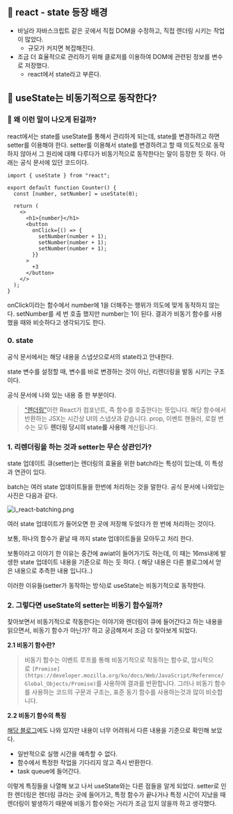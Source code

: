 ## 📗 react - state 등장 배경

- 바닐라 자바스크립트 같은 곳에서 직접 DOM을 수정하고, 직접 렌더링 시키는 작업이 많았다.
  - 규모가 커지면 복잡해진다.
- 조금 더 효율적으로 관리하기 위해 클로저를 이용하여 DOM에 관련된 정보를 변수로 저장했다.
  - react에서 state라고 부른다.

## 📗 useState는 비동기적으로 동작한다?

### 📘 왜 이런 말이 나오게 된걸까?

react에서는 state를 useState를 통해서 관리하게 되는데, state를 변경하려고 하면 setter를 이용해야 한다.
setter를 이용해서 state를 변경하려고 할 때 의도적으로 동작하지 않아서 그 원리에 대해 다루다가 비동기적으로 동작한다는 말이 등장한 듯 하다. 아래는 공식 문서에 있던 코드이다.

```tsx
import { useState } from "react";

export default function Counter() {
  const [number, setNumber] = useState(0);

  return (
    <>
      <h1>{number}</h1>
      <button
        onClick={() => {
          setNumber(number + 1);
          setNumber(number + 1);
          setNumber(number + 1);
        }}
      >
        +3
      </button>
    </>
  );
}
```

onClick이라는 함수에서 number에 1을 더해주는 행위가 의도에 맞게 동작하지 않는다. setNumber를 세 번 호출 했지만 number는 1이 된다. 결과가 비동기 함수를 사용했을 때와 비슷하다고 생각되기도 한다.

### 0. state

공식 문서에서는 해당 내용을 스냅샷으로서의 state라고 안내한다.

state 변수를 설정할 때, 변수를 바로 변경하는 것이 아닌, 리렌더링을 발동 시키는 구조이다.

공식 문서에 나와 있는 내용 중 한 부분이다.

> [“렌더링”](https://ko.react.dev/learn/render-and-commit#step-2-react-renders-your-components)이란 React가 컴포넌트, 즉 함수를 호출한다는 뜻입니다. 해당 함수에서 반환하는 JSX는 시간상 UI의 스냅샷과 같습니다. prop, 이벤트 핸들러, 로컬 변수는 모두 **렌더링 당시의 state를 사용해** 계산됩니다.

### 1. 리렌더링을 하는 것과 setter는 무슨 상관인가?

state 업데이트 큐(setter)는 렌더링의 효율을 위한 batch라는 특성이 있는데, 이 특성과 연관이 있다.

batch는 여러 state 업데이트들을 한번에 처리하는 것을 말한다. 공식 문서에 나와있는 사진은 다음과 같다.

![i_react-batching.png](https://s3-us-west-2.amazonaws.com/secure.notion-static.com/fd612c49-58d2-4547-95bc-c562646205c7/i_react-batching.png)

여러 state 업데이트가 들어오면 한 곳에 저장해 두었다가 한 번에 처리하는 것이다.

보통, 하나의 함수가 끝날 때 까지 state 업데이트들을 모아두고 처리 한다.

보통이라고 이야기 한 이유는 중간에 awiat이 들어가기도 하는데, 이 때는 16ms내에 발생한 state 업데이트 내용을 기준으로 하는 듯 하다. ( 해당 내용은 다른 블로그에서 얻은 내용으로 추측한 내용 입니다..)

이러한 이유들(setter가 동작하는 방식)로 useState는 비동기적으로 동작한다.

### 2. 그렇다면 useState의 setter는 비동기 함수일까?

찾아보면서 비동기적으로 작동한다는 이야기와 렌더링이 큐에 들어간다고 하는 내용을 읽으면서, 비동기 함수가 아닌가? 하고 궁금해져서 조금 더 찾아보게 되었다.

**2.1 비동기 함수란?**

> 비동기 함수는 이벤트 루프를 통해 비동기적으로 작동하는 함수로, 암시적으로 `[Promise](https://developer.mozilla.org/ko/docs/Web/JavaScript/Reference/Global_Objects/Promise)`를 사용하여 결과를 반환합니다. 그러나 비동기 함수를 사용하는 코드의 구문과 구조는, 표준 동기 함수를 사용하는것과 많이 비슷합니다.

**2.2 비동기 함수의 특징**

[해당 블로그](https://velog.io/@jay/setStateisnotasync)에도 나와 있지만 내용이 너무 어려워서 다른 내용을 기준으로 확인해 보았다.

- 일반적으로 실행 시간을 예측할 수 없다.
- 함수에서 특정한 작업을 기다리지 않고 즉시 반환한다.
- task queue에 들어간다.

이렇게 특징들을 나열해 보고 나서 useState와는 다른 점들을 알게 되었다. setter로 인한 렌더링은 렌더링 큐라는 곳에 들어가고, 특정 함수가 끝나거나 특정 시간이 지났을 때 렌더링이 발생하기 때문에 비동기 함수와는 거리가 조금 있지 않을까 하고 생각했다.
